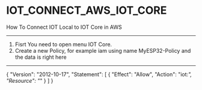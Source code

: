 # IOT_CONNECT_AWS_IOT_CORE
How To Connect IOT Local to IOT Core in AWS
_______________________________________________

1. Fisrt You need to open menu IOT Core.
2. Create a new Policy, for example iam using name MyESP32-Policy and the data is right here
_______________________________________________________________________________________________
{
  "Version": "2012-10-17",
  "Statement": [
    {
      "Effect": "Allow",
      "Action": "iot:*",
      "Resource": "*"
    }
  ]
}

